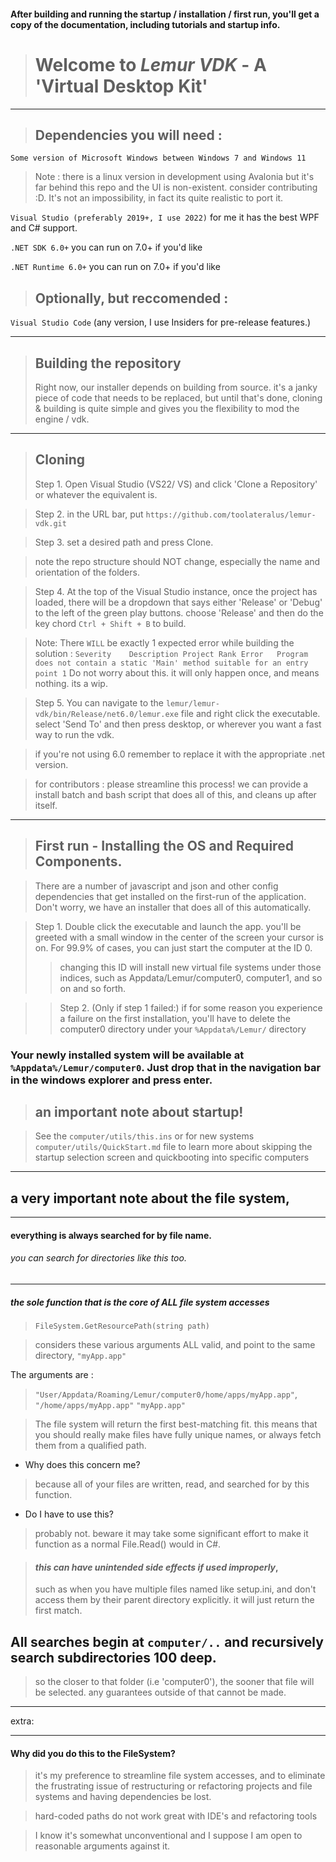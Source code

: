 #### After building and running the startup / installation / first run, you'll get a copy of the documentation, including tutorials and startup info.

> # Welcome to _Lemur VDK_ - A 'Virtual Desktop Kit'
---
> ## Dependencies you will need : 
`Some version of Microsoft Windows between Windows 7 and Windows 11`
> Note :  there is a linux version in development using Avalonia but it's far behind this repo and the UI is non-existent. consider contributing :D. It's not an impossibility, in fact its quite realistic to port it.

`Visual Studio (preferably 2019+, I use 2022)` for me it has the best WPF and C# support.

`.NET SDK 6.0+` you can run on 7.0+ if you'd like

`.NET Runtime 6.0+` you can run on 7.0+ if you'd like

> ## Optionally, but reccomended : 

`Visual Studio Code` (any version, I use Insiders for pre-release features.)

---
   
> ## Building the repository
> Right now, our installer depends on building from source. it's a janky piece of code that needs to be replaced, but until that's done, cloning & building is quite simple and gives you the flexibility to mod the engine / vdk.

---
> ## Cloning
> Step 1. Open Visual Studio (VS22/ VS) and click 'Clone a Repository' or whatever the equivalent is.

> Step 2. in the URL bar, put `https://github.com/toolateralus/lemur-vdk.git`

> Step 3. set a desired path and press Clone. 

> note the repo structure should NOT change, especially the name and orientation of the folders.

> Step 4. At the top of the Visual Studio instance, once the project has loaded, there will be a dropdown that says either 'Release' or 'Debug' to the left of the green play buttons. choose 'Release' and then do the key chord `Ctrl + Shift + B` to build.

> Note: There `WILL` be exactly 1 expected error while building the solution : `Severity	Description	Project Rank
Error	Program does not contain a static 'Main' method suitable for an entry point	1`
> Do not worry about this. it will only happen once, and means nothing. its a wip.


> Step 5. You can navigate to the `lemur/lemur-vdk/bin/Release/net6.0/lemur.exe` file and right click the executable. select 'Send To' and then press desktop, or wherever you want a fast way to run the vdk.

> if you're not using 6.0 remember to replace it with the appropriate .net version.

> for contributors : please streamline this process! we can provide a install batch and bash script that does all of this, and cleans up after itself.
---
> ## First run - Installing the OS and Required Components.

> There are a number of javascript and json and other config dependencies that get installed on the first-run of the application. Don't worry, we have an installer that does all of this automatically.

> Step 1. Double click the executable and launch the app.
> you'll be greeted with a small window in the center of the screen your cursor is on. For 99.9% of cases, you can just start the computer at the ID 0. 
>> changing this ID will install new virtual file systems under those indices, such as Appdata/Lemur/computer0, computer1, and so on and so forth.

>> Step 2. (Only if step 1 failed:)
>> if for some reason you experience a failure on the first installation, you'll have to delete the computer0 directory under your `%Appdata%/Lemur/` directory

### Your newly installed system will be available at `%Appdata%/Lemur/computer0`. Just drop that in the navigation bar in the windows explorer and press enter.

> ## an important note about startup!

> See the `computer/utils/this.ins` or for new systems `computer/utils/QuickStart.md` file to learn more about skipping the startup selection screen and quickbooting into specific computers

---
## a very important note about the file system,
---
#### everything is always searched for by file name. 
###### you can search for directories like this too.
---
##### the sole function that is the core of ALL file system accesses

> `FileSystem.GetResourcePath(string path)` 

> considers these various arguments ALL valid, and point to the same directory, `"myApp.app"` 

The arguments are : 
> `"User/Appdata/Roaming/Lemur/computer0/home/apps/myApp.app"`, 
> `"/home/apps/myApp.app"`
> `"myApp.app"`

> The file system will return the first best-matching fit. this means that you should really make files have fully unique names, or always fetch them from a qualified path. 

- Why does this concern me?
> because all of your files are written, read, and searched for by this function. 

- Do I have to use this?
> probably not. beware it may take some significant effort to make it function as a normal File.Read() would in C#.

> #### _this can have unintended side effects if used improperly_, 
> such as when you have multiple files named like setup.ini, and don't access them by their parent directory explicitly. it will just return the first match.

## All searches begin at `computer/..` and recursively search subdirectories 100 deep. 

>  so the closer to that folder (i.e 'computer0'), the sooner that file will be selected. any guarantees outside of that cannot be made.
---


extra:

---

#### Why did you do this to the FileSystem?

>  it's my preference to streamline file system accesses, and to eliminate the frustrating issue of restructuring or refactoring projects and file systems and having dependencies be lost.

> hard-coded paths do not work great with IDE's and refactoring tools

> I know it's somewhat unconventional and I suppose I am open to reasonable arguments against it.
